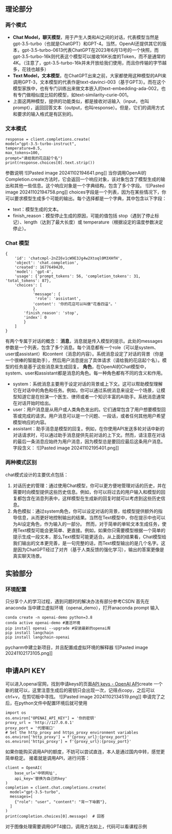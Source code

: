 ## 理论部分

### 两个模式
- **Chat Model，聊天模型**，用于产生人类和AI之间的对话，代表模型当然是gpt-3.5-turbo（也就是ChatGPT）和GPT-4。当然，OpenAI还提供其它的版本，gpt-3.5-turbo-0613代表ChatGPT在2023年6月13号的一个快照，而gpt-3.5-turbo-16k则代表这个模型可以接收16K长度的Token，而不是通常的4K。（注意了，gpt-3.5-turbo-16k并未开放给我们使用，而且你传输的字节越多，花钱也越多）
- **Text Model，文本模型**，在ChatGPT出来之前，大家都使用这种模型的API来调用GPT-3，文本模型的代表作是text-davinci-003（基于GPT3）。而在这个模型家族中，也有专门训练出来做文本嵌入的text-embedding-ada-002，也有专门做相似度比较的模型，如text-similarity-curie-001。
- 上面这两种模型，提供的功能类似，都是接收对话输入（input，也叫prompt），返回回答文本（output，也叫response）。但是，它们的调用方式和要求的输入格式是有区别的。
### 文本模式
```
response = client.completions.create( 
model="gpt-3.5-turbo-instruct", 
temperature=0.5, 
max_tokens=100, 
prompt="请给我的花店起个名")
print(response.choices[0].text.strip())
```
参数说明
![[Pasted image 20241102194641.png]]
当你调用OpenAI的Completion.create方法时，它会返回一个响应对象，该对象包含了模型生成的输出和其他一些信息。这个响应对象是一个字典结构，包含了多个字段。
![[Pasted image 20241102194758.png]]
choices字段是一个列表，因为在某些情况下，你可以要求模型生成多个可能的输出。每个选择都是一个字典，其中包含以下字段：
- text：模型生成的文本。
- finish_reason：模型停止生成的原因，可能的值包括 stop（遇到了停止标记）、length（达到了最大长度）或 temperature（根据设定的温度参数决定停止）。
### Chat 模型
```
{  
    'id': 'chatcmpl-2nZI6v1cW9E3Jg4w2Xtoql0M3XHfH',  
    'object': 'chat.completion',  
    'created': 1677649420,  
    'model': 'gpt-4',  
    'usage': {'prompt_tokens': 56, 'completion_tokens': 31, 'total_tokens': 87},  
    'choices': [  
            {  
            'message': {  
             'role': 'assistant',  
            'content': '你的花店可以叫做"花香四溢"。'  
            },  
        'finish_reason': 'stop',  
        'index': 0  
        }  
    ]  
}
```

有两个专属于对话的概念：
**消息**，消息就是传入模型的提示。此处的messages参数是一个列表，包含了多个消息。每个消息都有一个role（可以是system、user或assistant）和content（消息的内容）。系统消息设定了对话的背景（你是一个很棒的智能助手），然后用户消息提出了具体请求（请给我的花店起个名）。模型的任务是基于这些消息来生成回复。 
**角色**，在OpenAI的Chat模型中，system、user和assistant都是消息的角色。每一种角色都有不同的含义和作用。
- system：系统消息主要用于设定对话的背景或上下文。这可以帮助模型理解它在对话中的角色和任务。例如，你可以通过系统消息来设定一个场景，让模型知道它是在扮演一个医生、律师或者一个知识丰富的AI助手。系统消息通常在对话开始时给出。
- user：用户消息是从用户或人类角色发出的。它们通常包含了用户想要模型回答或完成的请求。用户消息可以是一个问题、一段话，或者任何其他用户希望模型响应的内容。
- assistant：助手消息是模型的回复。例如，在你使用API发送多轮对话中新的对话请求时，可以通过助手消息提供先前对话的上下文。然而，请注意在对话的最后一条消息应始终为用户消息，因为模型总是要回应最后这条用户消息。
字段含义：
![[Pasted image 20241102195401.png]]
### 两种模式区别
chat模式设计的主要优点包括：
1. 对话历史的管理：通过使用Chat模型，你可以更方便地管理对话的历史，并在需要时向模型提供这些历史信息。例如，你可以将过去的用户输入和模型的回复都包含在消息列表中，这样模型在生成新的回复时就可以考虑到这些历史信息。
2. 角色模拟：通过system角色，你可以设定对话的背景，给模型提供额外的指导信息，从而更好地控制输出的结果。当然在Text模型中，你在提示中也可以为AI设定角色，作为输入的一部分。
然而，对于简单的单轮文本生成任务，使用Text模型可能会更简单、更直接。例如，如果你只需要模型根据一个简单的提示生成一段文本，那么Text模型可能更适合。从上面的结果看，Chat模型给我们输出的文本更完善，是一句完整的话，而Text模型输出的是几个名字。这是因为ChatGPT经过了对齐（基于人类反馈的强化学习），输出的答案更像是真实聊天场景。

## 实验部分
### 环境配置
只分享个人的学习过程，遇到问题时的解决办法有部分参考CSDN
首先在anaconda 当中建立虚拟环境（openai_demo），打开anaconda prompt 输入
```
conda create -n openai-demo python=3.8
conda active openai-demo #激活环境
pip install openai --upgrade #安装最新的openai库
pip install langchain
pip install langchain-openai
```
pycharm中建立新项目，并且配置成虚拟环境的解释器
![[Pasted image 20241102173105.png]]

## 申请API KEY
可以进入openai官网，找到申请keys的页面[API keys - OpenAI API](https://platform.openai.com/api-keys)create 一个新的就可以，这里注意生成后的密钥只会出现一次，记得点copy，之后可以ctrl+v，在剪切板中寻找。
 ![[Pasted image 20241102134519.png]]
申请完了之后，在python文件中配置环境后就可使用
```
import os
os.environ["OPENAI_API_KEY"] = '你的密钥'  
proxy_url = 'http://127.0.0.1'  
proxy_port = '代理端口'  
# Set the http_proxy and https_proxy environment variables  
os.environ['http_proxy'] = f'{proxy_url}:{proxy_port}'  
os.environ['https_proxy'] = f'{proxy_url}:{proxy_port}'
```
如果你能购买调用API的额度，不妨可以尝试直连，本人是通过国内中转，感觉更简单稳定。
接着就是调用API，进行问答：
```
client = OpenAI(  
    base_url='中转网址',  
    api_key='替换为自己的key'  
)  
completion = client.chat.completions.create(  
  model="gpt-3.5-turbo",  
  messages=[  
    {"role": "user", "content": "背一下咏鹅"},  
  ]  
)
print(completion.choices[0].message)  # 回答
```
对于图像处理需要调用GPT4接口，调用方法如上，代码可以看课程示例
